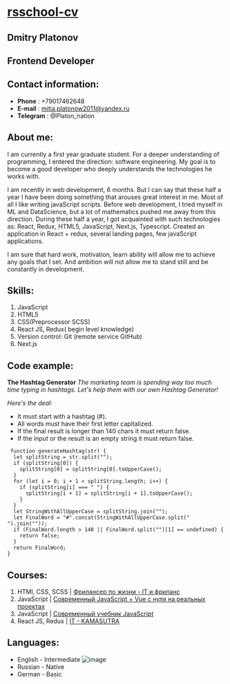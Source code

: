 # [rsschool-cv](https://chessdude1.github.io/rsschool-cv/cv)
## Dmitry Platonov
## Frontend Developer

## Contact information:
* **Phone** : +79017462648
* **E-mail** : mitia.platonow2011@yandex.ru
* **Telegram** : @Platon_nation

## About me:
 I am currently a first year graduate student. For a deeper understanding of programming, I entered the direction: software engineering. My goal is to become a good developer who deeply understands the technologies he works with.

  I am recently in web development, 6 months. But I can say that these half a year I have been doing something that arouses great interest in me. Most of all I like writing javaScript scripts. Before web development, I tried myself in ML and DataScience, but a lot of mathematics pushed me away from this direction. During these half a year, I got acquainted with such technologies as: React, Redux, HTML5, JavaScript, Next.js, Typescript. Created an application in React + redux, several landing pages, few javaScript applications.
  
  I am sure that hard work, motivation, learn ability will allow me to achieve any goals that I set. And ambition will not allow me to stand still and be constantly in development.
  
## Skills: 
 1. JavaScript
 2. HTML5
 3. CSS(Preprocessor SCSS)
 4. React JS, Redux( begin level knowledge)
 5. Version control: Git (remote service GitHub)
 6. Next.js
 
## Code example:
  **The Hashtag Generator** *The marketing team is spending way too much time typing in hashtags.
Let's help them with our own Hashtag Generator!*

*Here's the deal:*
* It must start with a hashtag (#).
* All words must have their first letter capitalized.
* If the final result is longer than 140 chars it must return false.
* If the input or the result is an empty string it must return false.
```
 function generateHashtag(str) {
  let splitString = str.split("");
  if (splitString[0]) {
    splitString[0] = splitString[0].toUpperCase();
  }
  for (let i = 0; i + 1 < splitString.length; i++) {
    if (splitString[i] === " ") {
      splitString[i + 1] = splitString[i + 1].toUpperCase();
    }
  }
  let StringWithAllUpperCase = splitString.join("");
  let FinalWord = "#".concat(StringWithAllUpperCase.split(" ").join(""));
  if (FinalWord.length > 140 || FinalWord.split("")[1] == undefined) {
    return false;
  }
  return FinalWord;
}
```

## Courses:
1. HTMl, CSS, SCSS | [Фрилансер по жизни - IT и фриланс ](https://www.youtube.com/c/FreelancerLifeStyle)
2. JavaScript | [Современный JavaScript + Vue с нуля на реальных проектах](https://www.udemy.com/course/modern-javascript-from-beginning/)
3. JavaScript | [Современный учебник JavaScript](https://learn.javascript.ru/)
4. React JS, Redux | [IT - KAMASUTRA](https://www.youtube.com/channel/UCTW0FUhT0m-Bqg2trTbSs0g)

## Languages:
* English - Intermediate
![image](https://user-images.githubusercontent.com/79264740/133652032-f09fc16d-7106-4426-91a6-71574a412ac6.png)
* Russian - Native
* German - Basic


